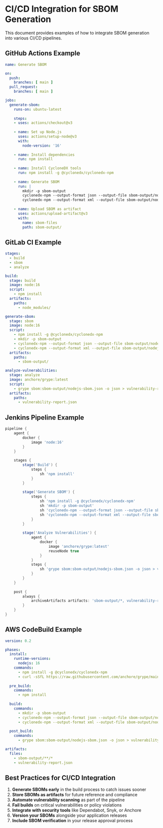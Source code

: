 # CI/CD Integration for SBOM Generation

This document provides examples of how to integrate SBOM generation into various CI/CD pipelines.

## GitHub Actions Example

```yaml
name: Generate SBOM

on:
  push:
    branches: [ main ]
  pull_request:
    branches: [ main ]

jobs:
  generate-sbom:
    runs-on: ubuntu-latest
    
    steps:
    - uses: actions/checkout@v3
    
    - name: Set up Node.js
      uses: actions/setup-node@v3
      with:
        node-version: '16'
    
    - name: Install dependencies
      run: npm install
    
    - name: Install CycloneDX tools
      run: npm install -g @cyclonedx/cyclonedx-npm
    
    - name: Generate SBOM
      run: |
        mkdir -p sbom-output
        cyclonedx-npm --output-format json --output-file sbom-output/nodejs-sbom.json
        cyclonedx-npm --output-format xml --output-file sbom-output/nodejs-sbom.xml
    
    - name: Upload SBOM as artifact
      uses: actions/upload-artifact@v3
      with:
        name: sbom-files
        path: sbom-output/
```

## GitLab CI Example

```yaml
stages:
  - build
  - sbom
  - analyze

build:
  stage: build
  image: node:16
  script:
    - npm install
  artifacts:
    paths:
      - node_modules/

generate-sbom:
  stage: sbom
  image: node:16
  script:
    - npm install -g @cyclonedx/cyclonedx-npm
    - mkdir -p sbom-output
    - cyclonedx-npm --output-format json --output-file sbom-output/nodejs-sbom.json
    - cyclonedx-npm --output-format xml --output-file sbom-output/nodejs-sbom.xml
  artifacts:
    paths:
      - sbom-output/

analyze-vulnerabilities:
  stage: analyze
  image: anchore/grype:latest
  script:
    - grype sbom:sbom-output/nodejs-sbom.json -o json > vulnerability-report.json
  artifacts:
    paths:
      - vulnerability-report.json
```

## Jenkins Pipeline Example

```groovy
pipeline {
    agent {
        docker {
            image 'node:16'
        }
    }
    
    stages {
        stage('Build') {
            steps {
                sh 'npm install'
            }
        }
        
        stage('Generate SBOM') {
            steps {
                sh 'npm install -g @cyclonedx/cyclonedx-npm'
                sh 'mkdir -p sbom-output'
                sh 'cyclonedx-npm --output-format json --output-file sbom-output/nodejs-sbom.json'
                sh 'cyclonedx-npm --output-format xml --output-file sbom-output/nodejs-sbom.xml'
            }
        }
        
        stage('Analyze Vulnerabilities') {
            agent {
                docker {
                    image 'anchore/grype:latest'
                    reuseNode true
                }
            }
            steps {
                sh 'grype sbom:sbom-output/nodejs-sbom.json -o json > vulnerability-report.json'
            }
        }
    }
    
    post {
        always {
            archiveArtifacts artifacts: 'sbom-output/*, vulnerability-report.json', fingerprint: true
        }
    }
}
```

## AWS CodeBuild Example

```yaml
version: 0.2

phases:
  install:
    runtime-versions:
      nodejs: 16
    commands:
      - npm install -g @cyclonedx/cyclonedx-npm
      - curl -sSfL https://raw.githubusercontent.com/anchore/grype/main/install.sh | sh -s -- -b /usr/local/bin
  
  pre_build:
    commands:
      - npm install
  
  build:
    commands:
      - mkdir -p sbom-output
      - cyclonedx-npm --output-format json --output-file sbom-output/nodejs-sbom.json
      - cyclonedx-npm --output-format xml --output-file sbom-output/nodejs-sbom.xml
  
  post_build:
    commands:
      - grype sbom:sbom-output/nodejs-sbom.json -o json > vulnerability-report.json

artifacts:
  files:
    - sbom-output/**/*
    - vulnerability-report.json
```

## Best Practices for CI/CD Integration

1. **Generate SBOMs early** in the build process to catch issues sooner
2. **Store SBOMs as artifacts** for future reference and compliance
3. **Automate vulnerability scanning** as part of the pipeline
4. **Fail builds** on critical vulnerabilities or policy violations
5. **Integrate with security tools** like Dependabot, Snyk, or Anchore
6. **Version your SBOMs** alongside your application releases
7. **Include SBOM verification** in your release approval process
